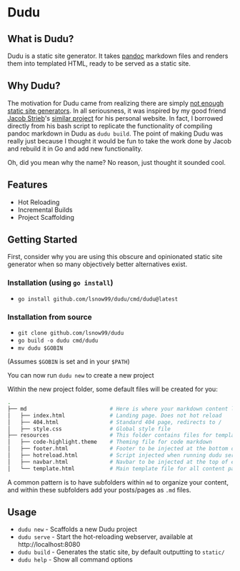 # Dudu

## What is Dudu?

Dudu is a static site generator. It takes [pandoc](https://pandoc.org/) markdown files and renders them into templated HTML, ready to be served as a static site.

## Why Dudu?

The motivation for Dudu came from realizing there are simply [not enough static site generators](https://staticsitegenerators.net/). In all seriousness, it was inspired by my good friend [Jacob Strieb](https://jstrieb.github.io)'s [similar project](https://github.com/jstrieb/personal-site/) for his personal website. In fact, I borrowed directly from his bash script to replicate the functionality of compiling pandoc markdown in Dudu as `dudu build`. The point of making Dudu was really just because I thought it would be fun to take the work done by Jacob and rebuild it in Go and add new functionality.

Oh, did you mean why the name? No reason, just thought it sounded cool.

## Features

- Hot Reloading
- Incremental Builds
- Project Scaffolding

## Getting Started

First, consider why you are using this obscure and opinionated static site generator when so many objectively better alternatives exist.
### Installation (using `go install`)
- `go install github.com/lsnow99/dudu/cmd/dudu@latest`

### Installation from source
- `git clone github.com/lsnow99/dudu`
- `go build -o dudu cmd/dudu`
- `mv dudu $GOBIN`

(Assumes `$GOBIN` is set and in your `$PATH`)

You can now run `dudu new` to create a new project

Within the new project folder, some default files will be created for you:
```bash
.
├── md                          # Here is where your markdown content lives
│   ├── index.html              # Landing page. Does not hot reload
│   ├── 404.html                # Standard 404 page, redirects to /
│   ├── style.css               # Global style file
├── resources                   # This folder contains files for templating
│   ├── code-highlight.theme    # Theming file for code markdown
│   ├── footer.html             # Footer to be injected at the bottom of each content page
│   ├── hotreload.html          # Script injected when running dudu serve
│   ├── navbar.html             # Navbar to be injected at the top of each content page
│   └── template.html           # Main template file for all content pages
```

A common pattern is to have subfolders within `md` to organize your content, and within these subfolders add your posts/pages as `.md` files.

## Usage
- `dudu new` - Scaffolds a new Dudu project
- `dudu serve` - Start the hot-reloading webserver, available at http://localhost:8080
- `dudu build` - Generates the static site, by default outputting to `static/`
- `dudu help` - Show all command options